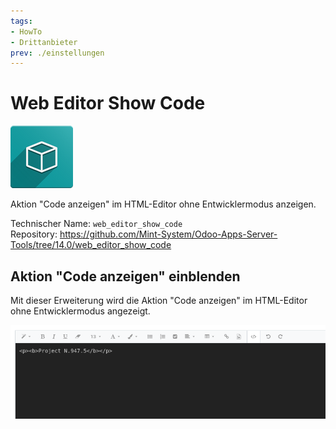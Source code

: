 ```yaml
---
tags:
- HowTo
- Drittanbieter
prev: ./einstellungen
---
```

# Web Editor Show Code
![icon_oms_box](assets/icon_oms_box.png)

Aktion "Code anzeigen" im HTML-Editor ohne Entwicklermodus anzeigen.   

Technischer Name: `web_editor_show_code`\
Repository: <https://github.com/Mint-System/Odoo-Apps-Server-Tools/tree/14.0/web_editor_show_code>

## Aktion "Code anzeigen" einblenden

Mit dieser Erweiterung wird die Aktion "Code anzeigen" im HTML-Editor ohne Entwicklermodus angezeigt.

![](assets/Web%20Editor%20Show%20Code.png)
